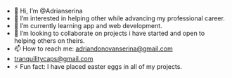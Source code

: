 - 👋 Hi, I’m @Adrianserina
- 👀 I’m interested in helping other while advancing my professional career.
- 🌱 I’m currently learning app and web development.
- 💞️ I’m looking to collaborate on projects i have started and open to helping others on theirs.
- 📫 How to reach me: adriandonovanserina@gmail.com
- tranquilitycaps@gmail.com
- ⚡ Fun fact: I have placed easter eggs in all of my projects.

<!---
Adrianserina/Adrianserina is a ✨ special ✨ repository because its `README.md` (this file) appears on your GitHub profile.
You can click the Preview link to take a look at your changes.
--->
